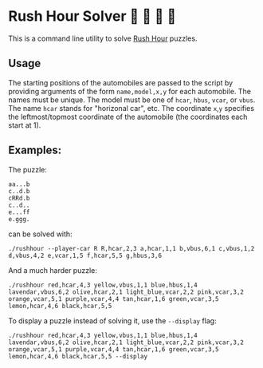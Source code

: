 # Rush Hour Solver :blue_car: :car: :taxi: :articulated_lorry:

This is a command line utility to solve
[Rush Hour](https://en.wikipedia.org/wiki/Rush_Hour_(puzzle)) puzzles.

## Usage

The starting positions of the automobiles are passed to the script by providing
arguments of the form `name,model,x,y` for each automobile.
The names must be unique.
The model must be one of `hcar`, `hbus`, `vcar`, or `vbus`.
The name `hcar` stands for "horizonal car", etc.
The coordinate `x`,`y` specifies the leftmost/topmost coordinate of the automobile
(the coordinates each start at 1).

## Examples:

The puzzle:

```
aa...b
c..d.b
cRRd.b
c..d..
e...ff
e.ggg.
```

can be solved with:

```
./rushhour --player-car R R,hcar,2,3 a,hcar,1,1 b,vbus,6,1 c,vbus,1,2 d,vbus,4,2 e,vcar,1,5 f,hcar,5,5 g,hbus,3,6
```

And a much harder puzzle:
```
./rushhour red,hcar,4,3 yellow,vbus,1,1 blue,hbus,1,4 lavendar,vbus,6,2 olive,hcar,2,1 light_blue,vcar,2,2 pink,vcar,3,2 orange,vcar,5,1 purple,vcar,4,4 tan,hcar,1,6 green,vcar,3,5 lemon,hcar,4,6 black,hcar,5,5
```

To display a puzzle instead of solving it, use the `--display` flag:
```
./rushhour red,hcar,4,3 yellow,vbus,1,1 blue,hbus,1,4 lavendar,vbus,6,2 olive,hcar,2,1 light_blue,vcar,2,2 pink,vcar,3,2 orange,vcar,5,1 purple,vcar,4,4 tan,hcar,1,6 green,vcar,3,5 lemon,hcar,4,6 black,hcar,5,5 --display
```
